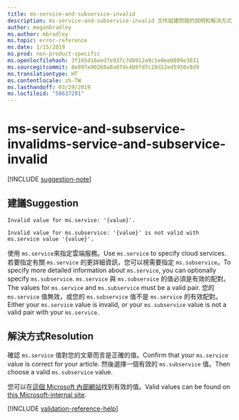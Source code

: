 ```yaml
---
title: ms-service-and-subservice-invalid
description: ms-service-and-subservice-invalid 文件組建問題的說明和解決方式
author: meganbradley
ms.author: mbradley
ms.topic: error-reference
ms.date: 1/15/2019
ms.prod: non-product-specific
ms.openlocfilehash: 3f165d16eed7e937c7db912a9c5e0ee0809e3031
ms.sourcegitcommit: 8e897e90268a8a87dc4b97d7c28d22ed5950c8d9
ms.translationtype: HT
ms.contentlocale: zh-TW
ms.lasthandoff: 03/29/2019
ms.locfileid: "58637291"
---
```

# <a name="ms-service-and-subservice-invalid"></a><span data-ttu-id="b3af8-103">ms-service-and-subservice-invalid</span><span class="sxs-lookup"><span data-stu-id="b3af8-103">ms-service-and-subservice-invalid</span></span>

[!INCLUDE [suggestion-note](includes/suggestion-note.md)]

## <a name="suggestion"></a><span data-ttu-id="b3af8-104">建議</span><span class="sxs-lookup"><span data-stu-id="b3af8-104">Suggestion</span></span>

`Invalid value for ms.service: '{value}'.`

`Invalid value for ms.subservice: '{value}' is not valid with ms.service value '{value}'.`

<span data-ttu-id="b3af8-105">使用 `ms.service`來指定雲端服務。</span><span class="sxs-lookup"><span data-stu-id="b3af8-105">Use `ms.service` to specify cloud services.</span></span> <span data-ttu-id="b3af8-106">若要指定有關 `ms.service` 的更詳細資訊，您可以視需要指定 `ms.subservice`。</span><span class="sxs-lookup"><span data-stu-id="b3af8-106">To specify more detailed information about `ms.service`, you can optionally specify `ms.subservice`.</span></span> <span data-ttu-id="b3af8-107">`ms.service` 與 `ms.subservice` 的值必須是有效的配對。</span><span class="sxs-lookup"><span data-stu-id="b3af8-107">The values for `ms.service` and `ms.subservice` must be a valid pair.</span></span> <span data-ttu-id="b3af8-108">您的 `ms.service` 值無效，或您的 `ms.subservice` 值不是 `ms.service` 的有效配對。</span><span class="sxs-lookup"><span data-stu-id="b3af8-108">Either your `ms.service` value is invalid, or your `ms.subservice` value is not a valid pair with your `ms.service`.</span></span>

## <a name="resolution"></a><span data-ttu-id="b3af8-109">解決方式</span><span class="sxs-lookup"><span data-stu-id="b3af8-109">Resolution</span></span>

<span data-ttu-id="b3af8-110">確認 `ms.service` 值對您的文章而言是正確的值。</span><span class="sxs-lookup"><span data-stu-id="b3af8-110">Confirm that your `ms.service` value is correct for your article.</span></span> <span data-ttu-id="b3af8-111">然後選擇一個有效的 `ms.subservice` 值。</span><span class="sxs-lookup"><span data-stu-id="b3af8-111">Then choose a valid `ms.subservice` value.</span></span>

<span data-ttu-id="b3af8-112">您可以在[這個 Microsoft 內部網站](https://docsmetadatatool.azurewebsites.net/allowlists)找到有效的值。</span><span class="sxs-lookup"><span data-stu-id="b3af8-112">Valid values can be found on [this Microsoft-internal site](https://docsmetadatatool.azurewebsites.net/allowlists).</span></span>

<!--make sure to add this file to your includes folder and verify the path-->
[!INCLUDE [validation-reference-help](includes/validation-reference-help.md)]
